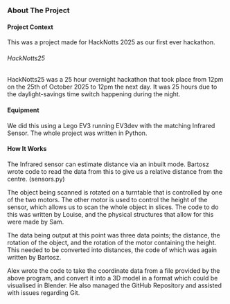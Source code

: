 ### About The Project
#### Project Context
This was a project made for HackNotts 2025 as our first ever hackathon.
###### HackNotts25
HackNotts25 was a 25 hour overnight hackathon that took place from 12pm on the 25th of October 2025 to 12pm the next day. It was 25 hours due to the daylight-savings time switch happening during the night.
#### Equipment
We did this using a Lego EV3 running EV3dev with the matching Infrared Sensor. The whole project was written in Python.
#### How It Works
The Infrared sensor can estimate distance via an inbuilt mode. Bartosz wrote code to read the data from this to give us a relative distance from the centre. (sensors.py)

The object being scanned is rotated on a turntable that is controlled by one of the two motors. The other motor is used to control the height of the sensor, which allows us to scan the whole object in slices. The code to do this was written by Louise, and the physical structures that allow for this were made by Sam.

The data being output at this point was three data points; the distance, the rotation of the object, and the rotation of the motor containing the height. This needed to be converted into distances, the code of which was again written by Bartosz.

Alex wrote the code to take the coordinate data from a file provided by the above program, and convert it into a 3D model in a format which could be visualised in Blender. He also managed the GitHub Repository and assisted with issues regarding Git.